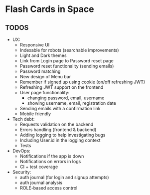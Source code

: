 # Flash Cards in Space

## TODOS

- UX:
  - Responsive UI
  - Indexable for robots (searchable improvements)
  - Light and Dark themes
  - Link from Login page to Password reset page
  - Password reset functionality (sending emails)
  - Password matching
  - New design of Menu bar
  - Remember if signed up using cookie (on/off refreshing JWT)
  - Refreshing JWT support on the frontend
  - User page functionality: 
    - changing password, email, username
    - showing username, email, registration date
  - Sending emails with a confirmation link
  - Mobile friendly
- Tech debt:
  - Requests validation on the backend
  - Errors handling (frontend & backend)
  - Adding logging to help investigating bugs
  - Including User.id in the logging context
  - Tests
- DevOps:
  - Notifications if the app is down
  - Notifications on errors in logs
  - CI + test coverage
- Security:
  - auth journal (for login and signup attempts)
  - auth journal analysis
  - ROLE-based access control
